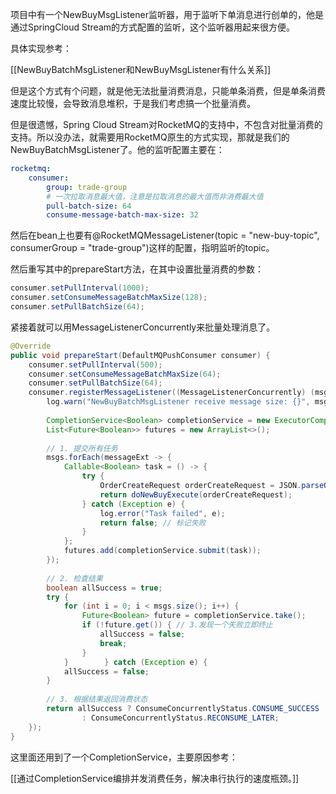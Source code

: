 项目中有一个NewBuyMsgListener监听器，用于监听下单消息进行创单的，他是通过SpringCloud Stream的方式配置的监听，这个监听器用起来很方便。

具体实现参考：

[[NewBuyBatchMsgListener和NewBuyMsgListener有什么关系]]

但是这个方式有个问题，就是他无法批量消费消息，只能单条消费，但是单条消费速度比较慢，会导致消息堆积，于是我们考虑搞一个批量消费。

但是很遗憾，Spring Cloud Stream对RocketMQ的支持中，不包含对批量消费的支持。所以没办法，就需要用RocketMQ原生的方式实现，那就是我们的NewBuyBatchMsgListener了。他的监听配置主要在：

```yaml
rocketmq: 
	consumer: 
		group: trade-group 
		# 一次拉取消息最大值，注意是拉取消息的最大值而非消费最大值 
		pull-batch-size: 64 
		consume-message-batch-max-size: 32
```

然后在bean上也要有@RocketMQMessageListener(topic = "new-buy-topic", consumerGroup = "trade-group")这样的配置，指明监听的topic。

然后重写其中的prepareStart方法，在其中设置批量消费的参数：

```java
consumer.setPullInterval(1000);
consumer.setConsumeMessageBatchMaxSize(128);
consumer.setPullBatchSize(64);
```

紧接着就可以用MessageListenerConcurrently来批量处理消息了。

```java
@Override  
public void prepareStart(DefaultMQPushConsumer consumer) {  
    consumer.setPullInterval(500);  
    consumer.setConsumeMessageBatchMaxSize(64);  
    consumer.setPullBatchSize(64);  
    consumer.registerMessageListener((MessageListenerConcurrently) (msgs, context) -> {  
        log.warn("NewBuyBatchMsgListener receive message size: {}", msgs.size());  
  
        CompletionService<Boolean> completionService = new ExecutorCompletionService<>(newBuyConsumePool);  
        List<Future<Boolean>> futures = new ArrayList<>();  
  
        // 1. 提交所有任务  
        msgs.forEach(messageExt -> {  
            Callable<Boolean> task = () -> {  
                try {  
                    OrderCreateRequest orderCreateRequest = JSON.parseObject(JSON.parseObject(messageExt.getBody()).getString("body"), OrderCreateRequest.class);  
                    return doNewBuyExecute(orderCreateRequest);  
                } catch (Exception e) {  
                    log.error("Task failed", e);  
                    return false; // 标记失败  
                }  
            };  
            futures.add(completionService.submit(task));  
        });  
  
        // 2. 检查结果  
        boolean allSuccess = true;  
        try {  
            for (int i = 0; i < msgs.size(); i++) {  
                Future<Boolean> future = completionService.take();  
                if (!future.get()) { // 3.发现一个失败立即终止  
                    allSuccess = false;  
                    break;  
                }  
            }        } catch (Exception e) {  
            allSuccess = false;  
        }  
  
        // 3. 根据结果返回消费状态  
        return allSuccess ? ConsumeConcurrentlyStatus.CONSUME_SUCCESS  
                : ConsumeConcurrentlyStatus.RECONSUME_LATER;  
    });  
}
```

这里面还用到了一个CompletionService，主要原因参考：

[[通过CompletionService编排并发消费任务，解决串行执行的速度瓶颈。]]

